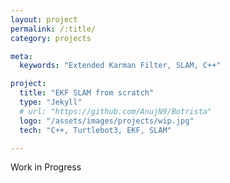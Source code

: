 ```yaml
---
layout: project
permalink: /:title/
category: projects

meta:
  keywords: "Extended Karman Filter, SLAM, C++"

project:
  title: "EKF SLAM from scratch"
  type: "Jekyll"
  # url: "https://github.com/AnujN9/Botrista"
  logo: "/assets/images/projects/wip.jpg"
  tech: "C++, Turtlebot3, EKF, SLAM"

---
```


<p>Work in Progress</p>